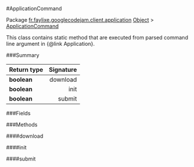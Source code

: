 #ApplicationCommand

Package [fr.faylixe.googlecodejam.client.application](nullfr/faylixe/googlecodejam/client/application)
[Object]() > [ApplicationCommand]()

<p>This class contains static method that are
 executed from parsed command line argument in
 {@link Application}.</p>

###Summary


Return type | Signature
--- | ---:
**boolean** | download
**boolean** | init
**boolean** | submit

###Fields


###Methods

####download


####init


####submit


